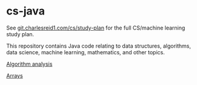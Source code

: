 # cs-java

See [git.charlesreid1.com/cs/study-plan](https://git.charlesreid1.com/cs/study-plan) 
for the full CS/machine learning study plan. 

This repository contains Java code relating to data structures, algorithms,
data science, machine learning, mathematics, and other topics.

[Algorithm analysis](/algorithm_analysis/README.md)

[Arrays](/arrays/README.md)
